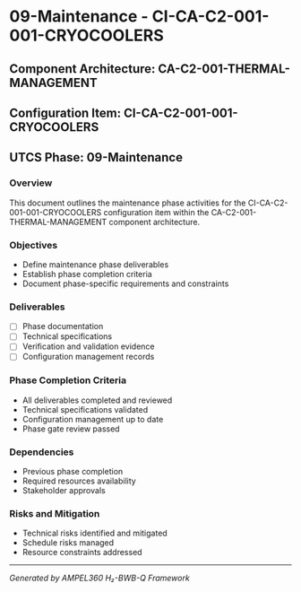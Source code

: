 # 09-Maintenance - CI-CA-C2-001-001-CRYOCOOLERS

## Component Architecture: CA-C2-001-THERMAL-MANAGEMENT
## Configuration Item: CI-CA-C2-001-001-CRYOCOOLERS
## UTCS Phase: 09-Maintenance

### Overview
This document outlines the maintenance phase activities for the CI-CA-C2-001-001-CRYOCOOLERS configuration item within the CA-C2-001-THERMAL-MANAGEMENT component architecture.

### Objectives
- Define maintenance phase deliverables
- Establish phase completion criteria
- Document phase-specific requirements and constraints

### Deliverables
- [ ] Phase documentation
- [ ] Technical specifications
- [ ] Verification and validation evidence
- [ ] Configuration management records

### Phase Completion Criteria
- All deliverables completed and reviewed
- Technical specifications validated
- Configuration management up to date
- Phase gate review passed

### Dependencies
- Previous phase completion
- Required resources availability
- Stakeholder approvals

### Risks and Mitigation
- Technical risks identified and mitigated
- Schedule risks managed
- Resource constraints addressed

---
*Generated by AMPEL360 H₂-BWB-Q Framework*
